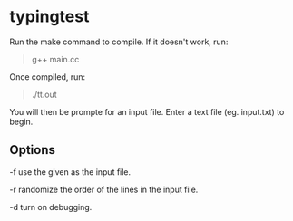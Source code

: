 typingtest
==========
Run the make command to compile. If it doesn't work, run:
> g++ main.cc

Once compiled, run:
> ./tt.out

You will then be prompte for an input file. Enter a text file (eg. input.txt) to begin.

## Options
-f <file>
  use the given <file> as the input file.

-r
  randomize the order of the lines in the input file.

-d
  turn on debugging.
